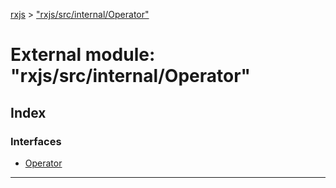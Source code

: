 [rxjs](../README.md) > ["rxjs/src/internal/Operator"](../modules/_rxjs_src_internal_operator_.md)

# External module: "rxjs/src/internal/Operator"

## Index

### Interfaces

* [Operator](../interfaces/_rxjs_src_internal_operator_.operator.md)

---

